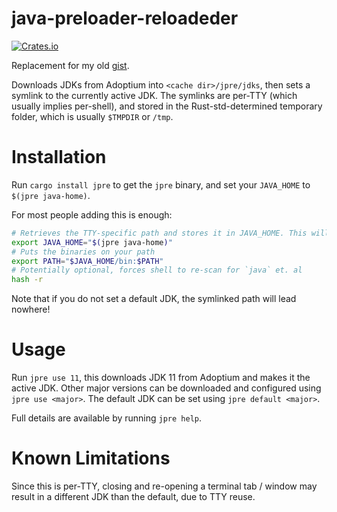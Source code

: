 java-preloader-reloadeder
=========================
[![Crates.io](https://img.shields.io/crates/v/jpre?style=flat-square)](https://crates.io/crates/jpre)

Replacement for my old [gist](https://gist.github.com/octylFractal/d85e0b160d8be75dbca29910a2b34f34).

Downloads JDKs from Adoptium into `<cache dir>/jpre/jdks`, then sets a symlink to the currently active JDK.
The symlinks are per-TTY (which usually implies per-shell), and stored in the Rust-std-determined temporary folder,
which is usually `$TMPDIR` or `/tmp`.

# Installation
Run `cargo install jpre` to get the `jpre` binary, and set your `JAVA_HOME` to `$(jpre java-home)`.

For most people adding this is enough:
```sh
# Retrieves the TTY-specific path and stores it in JAVA_HOME. This will be symlinked to the currently active JDK.
export JAVA_HOME="$(jpre java-home)"
# Puts the binaries on your path
export PATH="$JAVA_HOME/bin:$PATH"
# Potentially optional, forces shell to re-scan for `java` et. al
hash -r
```

Note that if you do not set a default JDK, the symlinked path will lead nowhere!

# Usage
Run `jpre use 11`, this downloads JDK 11 from Adoptium and makes it the active JDK.
Other major versions can be downloaded and configured using `jpre use <major>`.
The default JDK can be set using `jpre default <major>`.

Full details are available by running `jpre help`.

# Known Limitations
Since this is per-TTY, closing and re-opening a terminal tab / window may result in a different JDK than the default, due to TTY reuse.
